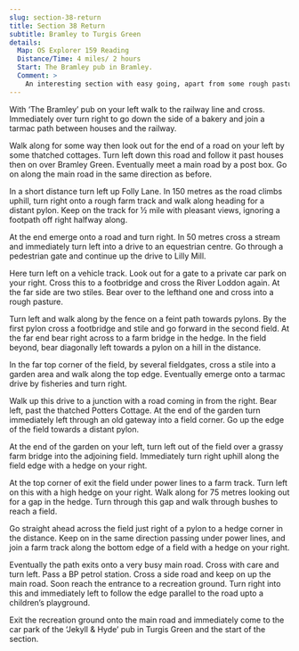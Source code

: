 ```yaml
---
slug: section-38-return
title: Section 38 Return
subtitle: Bramley to Turgis Green
details:
  Map: OS Explorer 159 Reading
  Distance/Time: 4 miles/ 2 hours
  Start: The Bramley pub in Bramley.
  Comment: >
    An interesting section with easy going, apart from some rough pastures.
---
```

With ‘The Bramley’ pub on your left walk to the railway line and cross. Immediately over turn right to go down the side of a bakery and join a tarmac path between houses and the railway.

Walk along for some way then look out for the end of a road on your left by some thatched cottages. Turn left down this road and follow it past houses then on over Bramley Green. Eventually meet a main road by a post box. Go on along the main road in the same direction as before.

In a short distance turn left up Folly Lane. In 150 metres as the road climbs uphill, turn right onto a rough farm track and walk along heading for a distant pylon. Keep on the track for ½ mile with pleasant views, ignoring a footpath off right halfway along.

At the end emerge onto a road and turn right. In 50 metres cross a stream and immediately turn left into a drive to an equestrian centre. Go through a pedestrian gate and continue up the drive to Lilly Mill.

Here turn left on a vehicle track. Look out for a gate to a private car park on your right. Cross this to a footbridge and cross the River Loddon again. At the far side are two stiles. Bear over to the lefthand one and cross into a rough pasture.

Turn left and walk along by the fence on a feint path towards pylons. By the first pylon cross a footbridge and stile and go forward in the second field. At the far end bear right across to a farm bridge in the hedge. In the field beyond, bear diagonally left towards a pylon on a hill in the distance.

In the far top corner of the field, by several fieldgates, cross a stile into a garden area and walk along the top edge. Eventually emerge onto a tarmac drive by fisheries and turn right.

Walk up this drive to a junction with a road coming in from the right. Bear left, past the thatched Potters Cottage. At the end of the garden turn immediately left through an old gateway into a field corner. Go up the edge of the field towards a distant pylon.

At the end of the garden on your left, turn left out of the field over a grassy farm bridge into the adjoining field. Immediately turn right uphill along the field edge with a hedge on your right.

At the top corner of exit the field under power lines to a farm track. Turn left on this with a high hedge on your right. Walk along for 75 metres looking out for a gap in the hedge. Turn through this gap and walk through bushes to reach a field.

Go straight ahead across the field just right of a pylon to a hedge corner in the distance. Keep on in the same direction passing under power lines, and join a farm track along the bottom edge of a field with a hedge on your right.

Eventually the path exits onto a very busy main road. Cross with care and turn left. Pass a BP petrol station. Cross a side road and keep on up the main road. Soon reach the entrance to a recreation ground. Turn right into this and immediately left to follow the edge parallel to the road upto a children’s playground.

Exit the recreation ground onto the main road and immediately come to the car park of the ‘Jekyll & Hyde’ pub in Turgis Green and the start of the section.

